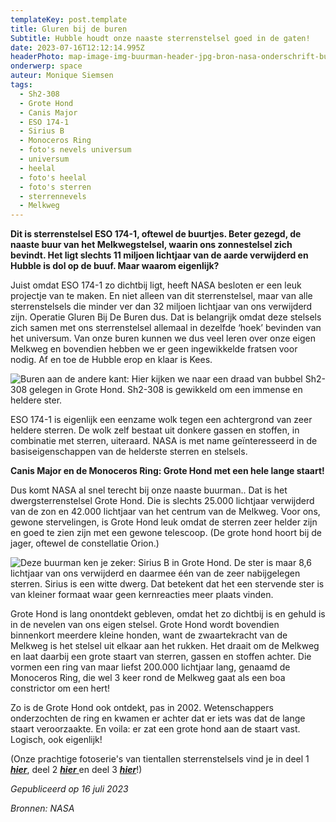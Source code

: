 ```yaml
---
templateKey: post.template
title: Gluren bij de buren
Subtitle: Hubble houdt onze naaste sterrenstelsel goed in de gaten!
date: 2023-07-16T12:12:14.995Z
headerPhoto: map-image-img-buurman-header-jpg-bron-nasa-onderschrift-buurman-header
onderwerp: space
auteur: Monique Siemsen
tags:
  - Sh2-308
  - Grote Hond
  - Canis Major
  - ESO 174-1
  - Sirius B
  - Monoceros Ring
  - foto's nevels universum
  - universum
  - heelal
  - foto's heelal
  - foto's sterren
  - sterrennevels
  - Melkweg
---
```

**Dit is sterrenstelsel ESO 174-1, oftewel de buurtjes. Beter gezegd, de naaste buur van het Melkwegstelsel, waarin ons zonnestelsel zich bevindt. Het ligt slechts 11 miljoen lichtjaar van de aarde verwijderd en Hubble is dol op de buuf. Maar waarom eigenlijk?**

Juist omdat ESO 174-1 zo dichtbij ligt, heeft NASA besloten er een leuk projectje van te maken. En niet alleen van dit sterrenstelsel, maar van alle sterrenstelsels die minder ver dan 32 miljoen lichtjaar van ons verwijderd zijn. Operatie Gluren Bij De Buren dus. Dat is belangrijk omdat deze stelsels zich samen met ons sterrenstelsel allemaal in dezelfde ‘hoek’ bevinden van het universum. Van onze buren kunnen we dus veel leren over onze eigen Melkweg en bovendien hebben we er geen ingewikkelde fratsen voor nodig. Af en toe de Hubble erop en klaar is Kees.





![Buren aan de andere kant: Hier kijken we naar een draad van bubbel Sh2-308 gelegen in Grote Hond. Sh2-308 is gewikkeld om een immense en heldere ster.](/img/buurman-1-grote-hond.jpg "NASA")

E﻿SO 174-1 is eigenlijk een eenzame wolk tegen een achtergrond van zeer heldere sterren. De wolk zelf bestaat uit donkere gassen en stoffen, in combinatie met sterren, uiteraard. NASA is met name geïnteresseerd in de basiseigenschappen van de helderste sterren en stelsels. 

**C﻿anis Major en de Monoceros Ring: Grote Hond met een hele lange staart!**

Dus komt NASA al snel terecht bij onze naaste buurman.. Dat is het dwergsterrenstelsel Grote Hond. Die is slechts 25.000 lichtjaar verwijderd van de zon en 42.000 lichtjaar van het centrum van de Melkweg. Voor ons, gewone stervelingen, is Grote Hond leuk omdat de sterren zeer helder zijn en goed te zien zijn met een gewone telescoop. (De grote hond hoort bij de jager, oftewel de constellatie Orion.) 

![Deze buurman ken je zeker: Sirius B in Grote Hond. De ster is maar 8,6 lichtjaar van ons verwijderd en daarmee één van de zeer nabijgelegen sterren. Sirius is een witte dwerg. Dat betekent dat het een stervende ster is van kleiner formaat waar geen kernreacties meer plaats vinden.](/img/buurman-2-sirius-b.jpg "NASA")

Grote Hond is lang onontdekt gebleven, omdat het zo dichtbij is en gehuld is in de nevelen van ons eigen stelsel. Grote Hond wordt bovendien binnenkort meerdere kleine honden, want de zwaartekracht van de Melkweg is het stelsel uit elkaar aan het rukken. Het draait om de Melkweg en laat daarbij een grote staart van sterren, gassen en stoffen achter. Die vormen een ring van maar liefst 200.000 lichtjaar lang, genaamd de Monoceros Ring, die wel 3 keer rond de Melkweg gaat als een boa constrictor om een hert!

Zo is de Grote Hond ook ontdekt, pas in 2002. Wetenschappers onderzochten de ring en kwamen er achter dat er iets was dat de lange staart veroorzaakte. En voila: er zat een grote hond aan de staart vast. Logisch, ook eigenlijk!

(﻿Onze prachtige fotoserie's van tientallen sterrenstelsels vind je in deel 1 ***[hier](/galactische-wieg-en-sterfbed)***, deel 2 [***hier*** ](/interstellaire-gas-en-stofwolken)en deel 3 ***[hier](/kosmische-wolken-van-sterren)***!)

*Gepubliceerd op 16 juli 2023*

*Bronnen: NASA*